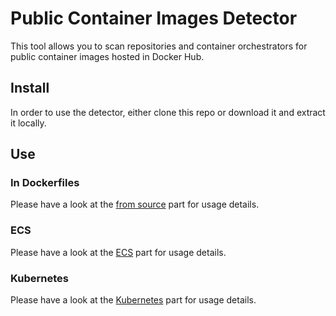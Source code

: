 # Public Container Images Detector

This tool allows you to scan repositories and container orchestrators for
public container images hosted in Docker Hub.


## Install

In order to use the detector, either clone this repo or download it
and extract it locally.

## Use

### In Dockerfiles

Please have a look at the [from source](source/) part for usage details.

### ECS

Please have a look at the [ECS](ecs/) part for usage details.

### Kubernetes

Please have a look at the [Kubernetes](kubernetes/) part for usage details.
